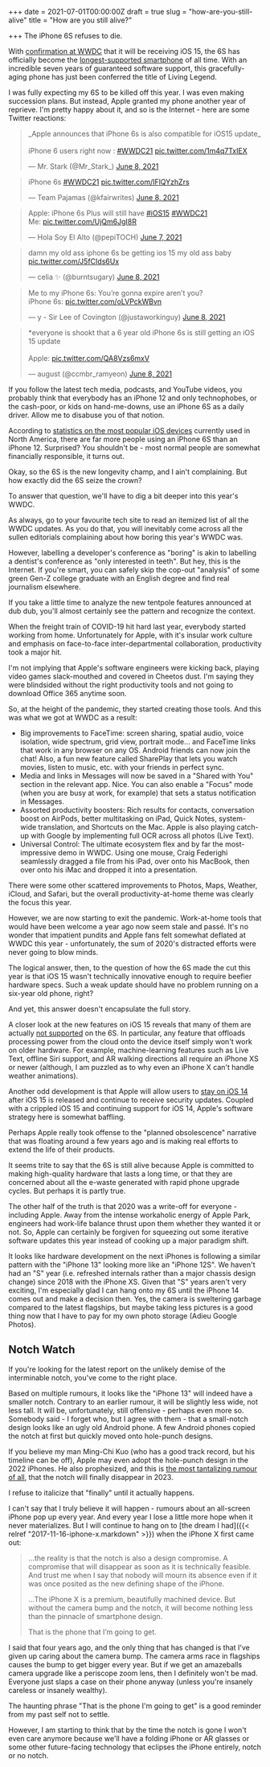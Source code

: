 +++
date = 2021-07-01T00:00:00Z
draft = true
slug = "how-are-you-still-alive"
title = "How are you still alive?"

+++
The iPhone 6S refuses to die.

With [confirmation at WWDC](https://www.theverge.com/2021/6/8/22523351/ios-15-iphone-6s-plus-se-compatibility) that it will be receiving iOS 15, the 6S has officially become the [longest-supported smartphone](https://youtu.be/GARFBHz51nk) of all time. With an incredible seven years of guaranteed software support, this gracefully-aging phone has just been conferred the title of Living Legend.

I was fully expecting my 6S to be killed off this year. I was even making succession plans. But instead, Apple granted my phone another year of reprieve. I'm pretty happy about it, and so is the Internet - here are some Twitter reactions:

<blockquote class="twitter-tweet"><p lang="en" dir="ltr">_Apple announces that iPhone 6s is also compatible for iOS15 update_<br><br>iPhone 6 users right now : <a href="https://twitter.com/hashtag/WWDC21?src=hash&ref_src=twsrc%5Etfw">#WWDC21</a> <a href="https://t.co/1m4q7TxIEX">pic.twitter.com/1m4q7TxIEX</a></p>— Mr. Stark (@Mr_Stark_) <a href="https://twitter.com/Mr_Stark_/status/1402076776839401473?ref_src=twsrc%5Etfw">June 8, 2021</a></blockquote> <script async src="https://platform.twitter.com/widgets.js" charset="utf-8"></script>

<blockquote class="twitter-tweet"><p lang="en" dir="ltr">iPhone 6s <a href="https://twitter.com/hashtag/WWDC21?src=hash&ref_src=twsrc%5Etfw">#WWDC21</a> <a href="https://t.co/IFlQYzhZrs">pic.twitter.com/IFlQYzhZrs</a></p>— Team Pajamas (@kfairwrites) <a href="https://twitter.com/kfairwrites/status/1402080118734942209?ref_src=twsrc%5Etfw">June 8, 2021</a></blockquote> <script async src="https://platform.twitter.com/widgets.js" charset="utf-8"></script>

<blockquote class="twitter-tweet"><p lang="en" dir="ltr">Apple: iPhone 6s Plus will still have <a href="https://twitter.com/hashtag/iOS15?src=hash&ref_src=twsrc%5Etfw">#iOS15</a> <a href="https://twitter.com/hashtag/WWDC21?src=hash&ref_src=twsrc%5Etfw">#WWDC21</a> <br>Me: <a href="https://t.co/UjQm6JgI8R">pic.twitter.com/UjQm6JgI8R</a></p>— Hola Soy El Alto (@pepiTOCH) <a href="https://twitter.com/pepiTOCH/status/1401985986817576970?ref_src=twsrc%5Etfw">June 7, 2021</a></blockquote> <script async src="https://platform.twitter.com/widgets.js" charset="utf-8"></script>

<blockquote class="twitter-tweet"><p lang="en" dir="ltr">damn my old ass iphone 6s be getting ios 15 my old ass baby <a href="https://t.co/J5fCIds6Ux">pic.twitter.com/J5fCIds6Ux</a></p>— celia ✨ (@burntsugary) <a href="https://twitter.com/burntsugary/status/1402054354878664716?ref_src=twsrc%5Etfw">June 8, 2021</a></blockquote> <script async src="https://platform.twitter.com/widgets.js" charset="utf-8"></script>

<blockquote class="twitter-tweet"><p lang="en" dir="ltr">Me to my iPhone 6s: You’re gonna expire aren’t you?<br>iPhone 6s: <a href="https://t.co/oLVPckWBvn">pic.twitter.com/oLVPckWBvn</a></p>— y - Sir Lee of Covington (@justaworkinguy) <a href="https://twitter.com/justaworkinguy/status/1402085465713516551?ref_src=twsrc%5Etfw">June 8, 2021</a></blockquote> <script async src="https://platform.twitter.com/widgets.js" charset="utf-8"></script>

<blockquote class="twitter-tweet"><p lang="en" dir="ltr">*everyone is shookt that a 6 year old iPhone 6s is still getting an iOS 15 update<br><br>Apple: <a href="https://t.co/QA8Vzs6mxV">pic.twitter.com/QA8Vzs6mxV</a></p>— august (@ccmbr_ramyeon) <a href="https://twitter.com/ccmbr_ramyeon/status/1402095695176232965?ref_src=twsrc%5Etfw">June 8, 2021</a></blockquote> <script async src="https://platform.twitter.com/widgets.js" charset="utf-8"></script>

If you follow the latest tech media, podcasts, and YouTube videos, you probably think that everybody has an iPhone 12 and only technophobes, or the cash-poor, or kids on hand-me-downs, use an iPhone 6S as a daily driver. Allow me to disabuse you of that notion.

According to [statistics on the most popular iOS devices](https://www.phonearena.com/news/most-popular-active-ios-android-devices-north-america-market-report_id132703) currently used in North America, there are far more people using an iPhone 6S than an iPhone 12. Surprised? You shouldn't be - most normal people are somewhat financially responsible, it turns out.

Okay, so the 6S is the new longevity champ, and I ain't complaining. But how exactly did the 6S seize the crown?

To answer that question, we'll have to dig a bit deeper into this year's WWDC.

<!--more-->

As always, go to your favourite tech site to read an itemized list of all the WWDC updates. As you do that, you will inevitably come across all the sullen editorials complaining about how boring this year's WWDC was.

However, labelling a developer's conference as "boring" is akin to labelling a dentist's conference as "only interested in teeth". But hey, this is the Internet. If you're smart, you can safely skip the cop-out "analysis" of some green Gen-Z college graduate with an English degree and find real journalism elsewhere.

If you take a little time to analyze the new tentpole features announced at dub dub, you'll almost certainly see the pattern and recognize the context.

When the freight train of COVID-19 hit hard last year, everybody started working from home. Unfortunately for Apple, with it's insular work culture and emphasis on face-to-face inter-departmental collaboration, productivity took a major hit.

I'm not implying that Apple's software engineers were kicking back, playing video games slack-mouthed and covered in Cheetos dust. I'm saying they were blindsided without the right productivity tools and not going to download Office 365 anytime soon.

So, at the height of the pandemic, they started creating those tools. And this was what we got at WWDC as a result:

* Big improvements to FaceTime: screen sharing, spatial audio, voice isolation, wide spectrum, grid view, portrait mode... and FaceTime links that work in any browser on any OS. Android friends can now join the chat! Also, a fun new feature called SharePlay that lets you watch movies, listen to music, etc. with your friends in perfect sync.
* Media and links in Messages will now be saved in a "Shared with You" section in the relevant app. Nice. You can also enable a "Focus" mode (when you are busy at work, for example) that sets a status notification in Messages.
* Assorted productivity boosters: Rich results for contacts, conversation boost on AirPods, better multitasking on iPad, Quick Notes, system-wide translation, and Shortcuts on the Mac. Apple is also playing catch-up with Google by implementing full OCR across all photos (Live Text).
* Universal Control: The ultimate ecosystem flex and by far the most-impressive demo in WWDC. Using one mouse, Craig Federighi seamlessly dragged a file from his iPad, over onto his MacBook, then over onto his iMac and dropped it into a presentation.

There were some other scattered improvements to Photos, Maps, Weather, iCloud, and Safari, but the overall productivity-at-home theme was clearly the focus this year.

However, we are now starting to exit the pandemic. Work-at-home tools that would have been welcome a year ago now seem stale and passé. It's no wonder that impatient pundits and Apple fans felt somewhat deflated at WWDC this year - unfortunately, the sum of 2020's distracted efforts were never going to blow minds.

The logical answer, then, to the question of how the 6S made the cut this year is that iOS 15 wasn't technically innovative enough to require beefier hardware specs. Such a weak update should have no problem running on a six-year old phone, right?

And yet, this answer doesn't encapsulate the full story.

A closer look at the new features on iOS 15 reveals that many of them are actually [not supported](https://www.iphoneincanada.ca/news/new-ios-15-features-require-iphone-xs-above/) on the 6S. In particular, any feature that offloads processing power from the cloud onto the device itself simply won't work on older hardware. For example, machine-learning features such as Live Text, offline Siri support, and AR walking directions all require an iPhone XS or newer (although, I am puzzled as to why even an iPhone X can't handle weather animations).

Another odd development is that Apple will allow users to [stay on iOS 14](https://9to5mac.com/2021/06/07/apple-will-let-users-stay-on-ios-14-and-receive-security-updates-even-after-ios-15-is-released/) after iOS 15 is released and continue to receive security updates. Coupled with a crippled iOS 15 and continuing support for iOS 14, Apple's software strategy here is somewhat baffling.

Perhaps Apple really took offense to the "planned obsolescence" narrative that was floating around a few years ago and is making real efforts to extend the life of their products.

It seems trite to say that the 6S is still alive because Apple is committed to making high-quality hardware that lasts a long time, or that they are concerned about all the e-waste generated with rapid phone upgrade cycles. But perhaps it is partly true.

The other half of the truth is that 2020 was a write-off for everyone - including Apple. Away from the intense workaholic energy of Apple Park, engineers had work-life balance thrust upon them whether they wanted it or not. So, Apple can certainly be forgiven for squeezing out some iterative software updates this year instead of cooking up a major paradigm shift.

It looks like hardware development on the next iPhones is following a similar pattern with the "iPhone 13" looking more like an "iPhone 12S". We haven't had an "S" year (i.e. refreshed internals rather than a major chassis design change) since 2018 with the iPhone XS. Given that "S" years aren't very exciting, I'm especially glad I can hang onto my 6S until the iPhone 14 comes out and make a decision then. Yes, the camera is sweltering garbage compared to the latest flagships, but maybe taking less pictures is a good thing now that I have to pay for my own photo storage (Adieu Google Photos).

## Notch Watch

If you're looking for the latest report on the unlikely demise of the interminable notch, you've come to the right place.

Based on multiple rumours, it looks like the "iPhone 13" will indeed have a smaller notch. Contrary to an earlier rumour, it will be slightly less wide, not less tall. It will be, unfortunately, still offensive - perhaps even more so. Somebody said - I forget who, but I agree with them - that a small-notch design looks like an ugly old Android phone. A few Android phones copied the notch at first but quickly moved onto hole-punch designs.

If you believe my man Ming-Chi Kuo (who has a good track record, but his timeline can be off), Apple may even adopt the hole-punch design in the 2022 iPhones. He also prophesized, and this is [the most tantalizing rumour of all](https://www.macrumors.com/2021/04/14/kuo-2023-iphones-under-display-face-id/), that the notch will finally disappear in 2023.

I refuse to italicize that "finally" until it actually happens.

I can't say that I truly believe it will happen  - rumours about an all-screen iPhone pop up every year. And every year I lose a little more hope when it never materializes. But I will continue to hang on to [the dream I had]({{< relref "2017-11-16-iphone-x.markdown" >}}) when the iPhone X first came out:

> ...the reality is that the notch is also a design compromise. A compromise that will disappear as soon as it is technically feasible. And trust me when I say that nobody will mourn its absence even if it was once posited as the new defining shape of the iPhone.
>
> ...The iPhone X is a premium, beautifully machined device. But without the camera bump and the notch, it will become nothing less than the pinnacle of smartphone design.
>
> That is the phone that I’m going to get.

I said that four years ago, and the only thing that has changed is that I've given up caring about the camera bump. The camera arms race in flagships causes the bump to get bigger every year. But if we get an amazeballs camera upgrade like a periscope zoom lens, then I definitely won't be mad. Everyone just slaps a case on their phone anyway (unless you're insanely careless or insanely wealthy).

The haunting phrase "That is the phone I'm going to get" is a good reminder from my past self not to settle.

However, I am starting to think that by the time the notch is gone I won't even care anymore because we'll have a folding iPhone or AR glasses or some other future-facing technology that eclipses the iPhone entirely, notch or no notch.